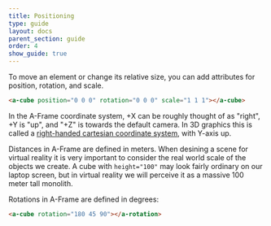 ```yaml
---
title: Positioning
type: guide
layout: docs
parent_section: guide
order: 4
show_guide: true
---
```


To move an element or change its relative size, you can add attributes for position, rotation, and scale.

```html
<a-cube position="0 0 0" rotation="0 0 0" scale="1 1 1"></a-cube>
```

In the A-Frame coordinate system, +X can be roughly thought of as "right", +Y is "up", and "+Z" is towards the default camera. In 3D graphics this is called a [right-handed cartesian coordinate system](https://wikipedia.org/wiki/Cartesian_coordinate_system), with Y-axis up.

Distances in A-Frame are defined in meters. When desining a scene for virtual reality it is very important to consider the real world scale of the objects we create. A cube with `height="100"` may look fairly ordinary on our laptop screen, but in virtual reality we will perceive it as a massive 100 meter tall monolith.

Rotations in A-Frame are defined in degrees:

```html
<a-cube rotation="180 45 90"></a-rotation>
```
